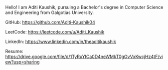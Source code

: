 Hello! I am Aditi Kaushik, pursuing a Bachelor's degree in Computer Science and Engineering from Galgotias University.

GitHub: https://github.com/Aditi-Kaushik04

LeetCode: https://leetcode.com/u/Aditi_Kaushik

LinkedIn: https://www.linkedin.com/in/theaditikaushik

Resume: https://drive.google.com/file/d/1TyRuYICa0D4neWMkT0gOvVxKwcjHz4tF/view?usp=sharing